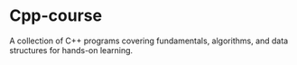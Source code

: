# Cpp-course
A collection of C++ programs covering fundamentals, algorithms, and data structures for hands-on learning.
